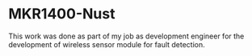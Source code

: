 # MKR1400-Nust
This work was done as part of my job as development engineer for the development of wireless sensor module for fault detection.
